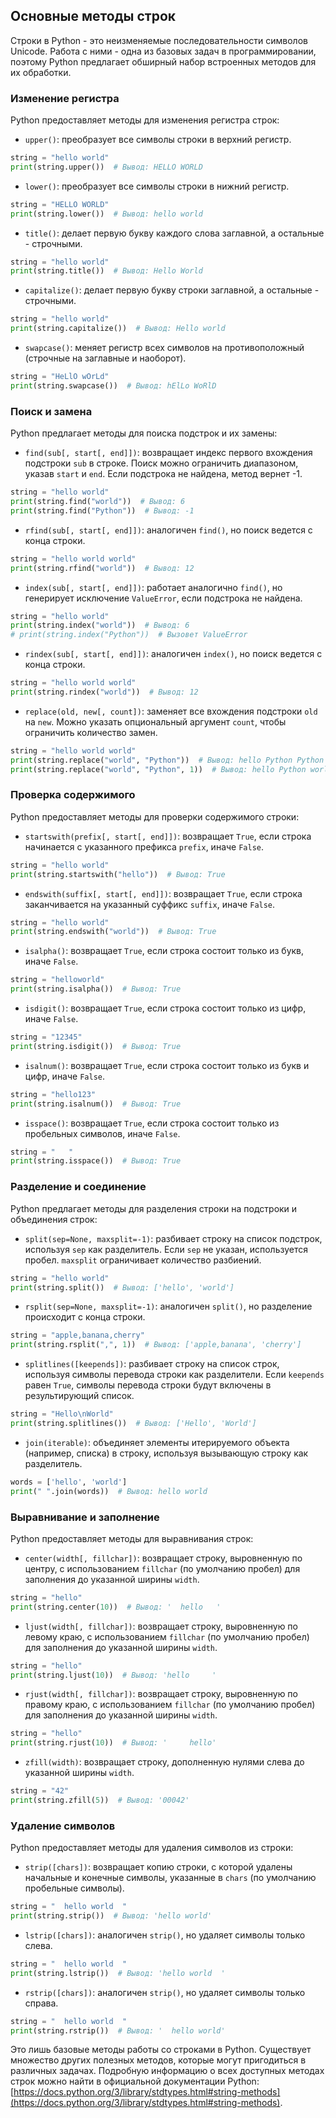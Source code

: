 ## Основные методы строк

Строки в Python - это неизменяемые последовательности символов Unicode. Работа с ними - одна из базовых задач в программировании, поэтому Python предлагает обширный набор встроенных методов для их обработки. 

### Изменение регистра

Python предоставляет методы для изменения регистра строк:

* `upper()`: преобразует все символы строки в верхний регистр.

```python
string = "hello world"
print(string.upper())  # Вывод: HELLO WORLD
```

* `lower()`: преобразует все символы строки в нижний регистр.

```python
string = "HELLO WORLD"
print(string.lower())  # Вывод: hello world
```

* `title()`: делает первую букву каждого слова заглавной, а остальные - строчными.

```python
string = "hello world"
print(string.title())  # Вывод: Hello World
```

* `capitalize()`: делает первую букву строки заглавной, а остальные - строчными.

```python
string = "hello world"
print(string.capitalize())  # Вывод: Hello world
```

* `swapcase()`: меняет регистр всех символов на противоположный (строчные на заглавные и наоборот).

```python
string = "HeLlO wOrLd"
print(string.swapcase())  # Вывод: hElLo WoRlD
```

### Поиск и замена

Python предлагает методы для поиска подстрок и их замены:

* `find(sub[, start[, end]])`: возвращает индекс первого вхождения подстроки `sub` в строке.  Поиск можно ограничить диапазоном, указав `start` и `end`.  Если подстрока не найдена, метод вернет -1.

```python
string = "hello world"
print(string.find("world"))  # Вывод: 6
print(string.find("Python"))  # Вывод: -1
```

* `rfind(sub[, start[, end]])`:  аналогичен `find()`, но поиск ведется с конца строки.

```python
string = "hello world world"
print(string.rfind("world"))  # Вывод: 12
```

* `index(sub[, start[, end]])`: работает аналогично `find()`, но генерирует исключение `ValueError`, если подстрока не найдена.

```python
string = "hello world"
print(string.index("world"))  # Вывод: 6
# print(string.index("Python"))  # Вызовет ValueError
```

* `rindex(sub[, start[, end]])`:  аналогичен `index()`, но поиск ведется с конца строки.

```python
string = "hello world world"
print(string.rindex("world"))  # Вывод: 12
```

* `replace(old, new[, count])`: заменяет все вхождения подстроки `old` на `new`. Можно указать опциональный аргумент `count`, чтобы ограничить количество замен.

```python
string = "hello world world"
print(string.replace("world", "Python"))  # Вывод: hello Python Python
print(string.replace("world", "Python", 1))  # Вывод: hello Python world
```

### Проверка содержимого

Python предоставляет методы для проверки содержимого строки:

* `startswith(prefix[, start[, end]])`:  возвращает `True`, если строка начинается с указанного префикса `prefix`, иначе `False`.

```python
string = "hello world"
print(string.startswith("hello"))  # Вывод: True
```

* `endswith(suffix[, start[, end]])`:  возвращает `True`, если строка заканчивается на указанный суффикс `suffix`, иначе `False`.

```python
string = "hello world"
print(string.endswith("world"))  # Вывод: True
```

* `isalpha()`:  возвращает `True`, если строка состоит только из букв, иначе `False`.

```python
string = "helloworld"
print(string.isalpha())  # Вывод: True
```

* `isdigit()`:  возвращает `True`, если строка состоит только из цифр, иначе `False`.

```python
string = "12345"
print(string.isdigit())  # Вывод: True
```

* `isalnum()`:  возвращает `True`, если строка состоит только из букв и цифр, иначе `False`.

```python
string = "hello123"
print(string.isalnum())  # Вывод: True
```

* `isspace()`:  возвращает `True`, если строка состоит только из пробельных символов, иначе `False`.

```python
string = "   "
print(string.isspace())  # Вывод: True
```

### Разделение и соединение

Python предлагает методы для разделения строки на подстроки и объединения строк:

* `split(sep=None, maxsplit=-1)`:  разбивает строку на список подстрок, используя `sep` как разделитель.  Если `sep` не указан, используется  пробел.  `maxsplit`  ограничивает количество разбиений.

```python
string = "hello world"
print(string.split())  # Вывод: ['hello', 'world']
```

* `rsplit(sep=None, maxsplit=-1)`:  аналогичен `split()`, но разделение происходит с конца строки.

```python
string = "apple,banana,cherry"
print(string.rsplit(",", 1))  # Вывод: ['apple,banana', 'cherry']
```

* `splitlines([keepends])`: разбивает строку на список строк, используя символы перевода строки как разделители.  Если `keepends` равен `True`, символы перевода строки будут включены в результирующий список.

```python
string = "Hello\nWorld"
print(string.splitlines())  # Вывод: ['Hello', 'World']
```

* `join(iterable)`:  объединяет элементы итерируемого объекта (например, списка) в строку, используя вызывающую строку как разделитель.

```python
words = ['hello', 'world']
print(" ".join(words))  # Вывод: hello world
```

### Выравнивание и заполнение

Python предоставляет методы для выравнивания строк:

* `center(width[, fillchar])`:  возвращает строку, выровненную по центру, с использованием `fillchar` (по умолчанию пробел) для заполнения до указанной ширины `width`.

```python
string = "hello"
print(string.center(10))  # Вывод: '  hello   '
```

* `ljust(width[, fillchar])`:  возвращает строку, выровненную по левому краю, с использованием `fillchar` (по умолчанию пробел) для заполнения до указанной ширины `width`.

```python
string = "hello"
print(string.ljust(10))  # Вывод: 'hello     '
```

* `rjust(width[, fillchar])`:  возвращает строку, выровненную по правому краю, с использованием `fillchar` (по умолчанию пробел) для заполнения до указанной ширины `width`.

```python
string = "hello"
print(string.rjust(10))  # Вывод: '     hello'
```

* `zfill(width)`:  возвращает строку, дополненную нулями слева до указанной ширины `width`.

```python
string = "42"
print(string.zfill(5))  # Вывод: '00042'
```

### Удаление символов

Python предоставляет методы для удаления символов из строки:

* `strip([chars])`:  возвращает копию строки, с которой удалены начальные и конечные символы, указанные в `chars` (по умолчанию пробельные символы).

```python
string = "  hello world  "
print(string.strip())  # Вывод: 'hello world'
```

* `lstrip([chars])`:  аналогичен `strip()`, но удаляет символы только слева.

```python
string = "  hello world  "
print(string.lstrip())  # Вывод: 'hello world  '
```

* `rstrip([chars])`:  аналогичен `strip()`, но удаляет символы только справа.

```python
string = "  hello world  "
print(string.rstrip())  # Вывод: '  hello world'
```

Это лишь базовые методы работы со строками в Python.  Существует множество других полезных методов, которые могут пригодиться в различных задачах.  Подробную информацию о всех доступных методах строк можно найти в официальной документации Python:  [https://docs.python.org/3/library/stdtypes.html#string-methods](https://docs.python.org/3/library/stdtypes.html#string-methods). 
